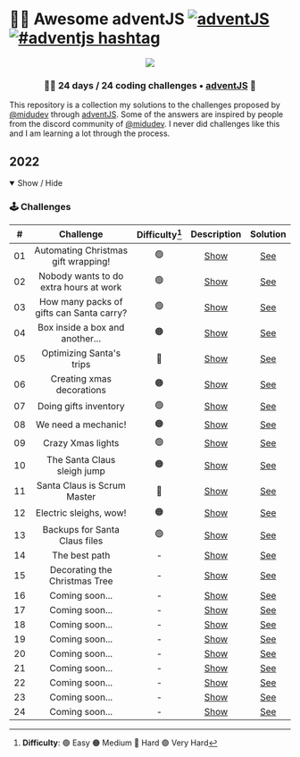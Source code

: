 # 🎅🎄 Awesome adventJS [![adventJS](https://img.shields.io/badge/adventJS-fbbf24?style=flat-square&logo=JavaScript&logoColor=000000)](https://adventjs.dev) [![#adventjs hashtag](https://img.shields.io/badge/-%23adventJS-1DA1F2?style=**flat**-square&logo=twitter&logoColor=white)](https://twitter.com/search?q=%23adventjs&src=recent_search_click&f=live)

<p align="center"> 
  <img src=https://i.imgur.com/mOUN7uE.png/>
</p>

<h3 align="center">🧑‍🚀 24 days /
24 coding challenges • <a href="https://adventjs.dev">adventJS</a> 🚀</h3>

This repository is a collection my solutions to the challenges proposed by [@midudev](https://midu.dev/) through [adventJS](https://adventjs.dev/). Some of the answers are inspired by people from the discord community of [@midudev](https://midu.dev/). I never did challenges like this and I am learning a lot through the process.


## 2022

<details open>

<summary>Show / Hide</summary>

### 🕹️ Challenges

|  #  |                Challenge                 | Difficulty[^1] |                   Description                   |                 Solution             |
| :-: | :--------------------------------------: | :------------: | :---------------------------------------------: | :----------------------------------: |
| 01  |   Automating Christmas gift wrapping!    |       🟢       | [Show](https://adventjs.dev/challenges/2022/1)  | [See](./Challenges/reto1.js) |
| 02  |  Nobody wants to do extra hours at work  |       🟢       | [Show](https://adventjs.dev/challenges/2022/2)  | [See](./Challenges/reto2.js) |
| 03  | How many packs of gifts can Santa carry? |       🟢       | [Show](https://adventjs.dev/challenges/2022/3)  | [See](./Challenges/reto3.js) |
| 04  |     Box inside a box and another...      |       🟠       | [Show](https://adventjs.dev/challenges/2022/4)  | [See](./Challenges/reto4.js) |
| 05  |         Optimizing Santa's trips         |       🔴       | [Show](https://adventjs.dev/challenges/2022/5)  | [See](./Challenges/reto5.js) |
| 06  |        Creating xmas decorations         |       🟠       | [Show](https://adventjs.dev/challenges/2022/6)  | [See](./Challenges/reto6.js) |
| 07  |          Doing gifts inventory           |       🟢       | [Show](https://adventjs.dev/challenges/2022/7)  | [See](./Challenges/reto7.js) |
| 08  |           We need a mechanic!            |       🟠       | [Show](https://adventjs.dev/challenges/2022/8)  | [See](./Challenges/reto8.js) |
| 09  |            Crazy Xmas lights             |       🟢       | [Show](https://adventjs.dev/challenges/2022/9)  | [See](./Challenges/reto9.js) |
| 10  |       The Santa Claus sleigh jump        |       🟠       | [Show](https://adventjs.dev/challenges/2022/10) | [See](./Challenges/reto10.js) |
| 11  |       Santa Claus is Scrum Master        |       🔴       | [Show](https://adventjs.dev/challenges/2022/11) | [See](./Challenges/reto11.js) |
| 12  |          Electric sleighs, wow!          |       🟠       | [Show](https://adventjs.dev/challenges/2022/12) | [See](./Challenges/reto12.js) |
| 13  |      Backups for Santa Claus files       |       🟢       | [Show](https://adventjs.dev/challenges/2022/13) | [See](./Challenges/reto13.js) |
| 14  |              The best path               |       -        | [Show](https://adventjs.dev/challenges/2022/14) | [See](./Challenges/reto14.js) |
| 15  |      Decorating the Christmas Tree       |       -        | [Show](https://adventjs.dev/challenges/2022/15) | [See](./Challenges/reto15.js) |
| 16  |              Coming soon...              |       -        | [Show](https://adventjs.dev/challenges/2022/16) | [See](./Challenges/reto16.js) |
| 17  |              Coming soon...              |       -        | [Show](https://adventjs.dev/challenges/2022/17) | [See](./Challenges/reto17.js) |
| 18  |              Coming soon...              |       -        | [Show](https://adventjs.dev/challenges/2022/18) | [See](./Challenges/reto18.js) |
| 19  |              Coming soon...              |       -        | [Show](https://adventjs.dev/challenges/2022/19) | [See](./Challenges/reto19.js) |
| 20  |              Coming soon...              |       -        | [Show](https://adventjs.dev/challenges/2022/20) | [See](./Challenges/reto20.js) |
| 21  |              Coming soon...              |       -        | [Show](https://adventjs.dev/challenges/2022/21) | [See](./Challenges/reto21.js) |
| 22  |              Coming soon...              |       -        | [Show](https://adventjs.dev/challenges/2022/22) | [See](./Challenges/reto22.js) |
| 23  |              Coming soon...              |       -        | [Show](https://adventjs.dev/challenges/2022/23) | [See](./Challenges/reto23.js) |
| 24  |              Coming soon...              |       -        | [Show](https://adventjs.dev/challenges/2022/24) | [See](./Challenges/reto24.js) |

[^1]: **Difficulty**: 🟢 Easy 🟠 Medium 🔴 Hard 🟣 Very Hard

</details>